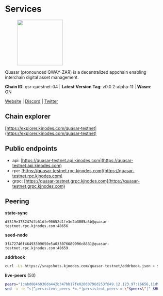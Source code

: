 # Services

<figure><img src="https://raw.githubusercontent.com/kj89/testnet_manuals/main/pingpub/logos/quasar.png" width="150" alt=""><figcaption></figcaption></figure>

Quasar (pronounced QWAY-ZAR) is a decentralized  appchain enabling interchain digital asset management.

**Chain ID**: qsr-questnet-04 | **Latest Version Tag**: v0.0.2-alpha-11 | **Wasm**: ON

[Website](https://www.quasar.fi) | [Discord](https://discord.gg/quasarfi) | [Twitter](https://twitter.com/QuasarFi)




## Chain explorer
[https://explorer.kjnodes.com/quasar-testnet](https://explorer.kjnodes.com/quasar-testnet)

## Public endpoints

* api: [https://quasar-testnet.api.kjnodes.com](https://quasar-testnet.api.kjnodes.com)
* rpc: [https://quasar-testnet.rpc.kjnodes.com](https://quasar-testnet.rpc.kjnodes.com)
* grpc: [https://quasar-testnet.grpc.kjnodes.com](https://quasar-testnet.grpc.kjnodes.com)

## Peering

**state-sync**

```text
d5519e378247dfb61dfe90652d1fe3e2b3005a5b@quasar-testnet.rpc.kjnodes.com:48656
```

**seed-node**

```text
3f472746f46493309650e5a033076689996c8881@quasar-testnet.rpc.kjnodes.com:48659
```

**addrbook**
```bash
curl -Ls https://snapshots.kjnodes.com/quasar-testnet/addrbook.json > $HOME/.quasarnode/config/addrbook.json
```

**live-peers** (50)
```bash
peers="1cabd0846030da442b347bb17fe02860796d253f@49.12.123.97:16656,11d9e9d25cc78d2a0270a3d5a7e849775b110e64@185.249.225.63:48656,d5519e378247dfb61dfe90652d1fe3e2b3005a5b@65.109.68.190:48656,38cf4c8da13354be52a824a0a2d0db0f3884c312@5.9.70.180:15661,b1197bd0946b3d2d462fcc7548a79e87101d2389@65.108.141.109:38656,fdc1babb7ad4d97a911d32b0545220c8ceca57a8@128.199.8.206:53656,472b2ccc70e144f78ea1bc7fcf7b2c36de570ada@43.153.228.80:26656,47ced1ad4be0c7953085f69ff5a351187cd0aabe@161.97.92.139:53656,3130b4948f6b0353b280fd643e0452ed77e9f9b6@38.242.225.52:29656,9c6848b0a4ddecad95ae51d531b518ca23144e44@38.242.211.100:26656,0ec3083a04e66711890acc82dcd055b92f7c90ba@43.156.225.237:26656,3955ca59db742538e6198209b464f29a2f3485ea@95.217.211.135:48656,966acc999443bae0857604a9fce426b5e09a7409@65.108.105.48:18256,c46f967296bf77ae119b3bf0ea5a900f2e831b6b@135.181.57.121:34656,0768d8452a161b197cb4a8dc0cfafdbf978be60d@43.156.242.46:26656,32b952e3a5047cb5b2a75a267096dc8695fd7fc8@111.113.133.39:26656,3f2fafadc03ed101abbe108ac5b4fe41b1ee1a03@35.220.156.202:26656,cedfff7ae3f68d9fb3329b0cacd2e8ae9c4ccdc4@38.242.211.159:26656,a75c8d4db9f7159e73bb4abfc994086df0d11f25@209.126.2.211:29656,bbc3ec09a05537301f04f44e2f3da3050076a36b@167.99.229.183:29656,a23f002bda10cb90fa441a9f2435802b35164441@38.146.3.203:18256,8937bdacf1f0c8b2d1ffb4606554eaf08bd55df4@5.75.255.107:26656,ee8bae35501a0ba21c59ddc0d53b88a8c56e1b15@192.241.148.214:48656,c4f6842af70b42c4082e081729eee139a9afb7a0@159.203.161.58:29656,ecaba1301b48b32d8c97bb6a2eef6b9fb27169c0@64.176.45.149:26656,73e3f2054f0764e8e6f2c3345932d90f247aec69@49.12.43.115:29656,c2c22c446131bb8229768ce19767e9c4fa4a40bb@65.109.129.107:29656,bb35c838b7df0f63cdc310d52dcd092adb0ba947@209.97.149.148:29656,99006e67693fa42c8b35e9973e81c96db35248d2@51.89.7.235:26647,089763be3736463c507427b37752a0d8d465b8c6@149.102.139.80:29656,3d356a259a8934849cc4560ea5212805facbf1f9@38.242.211.122:26656,db39ab2ce1297f543d339d7d160f7c8febcbb939@5.75.140.121:29656,dc1fc65cfe57222a6ede3a6093097775cf453e0a@78.46.182.169:29656,db5ac9428bfd1f6988efb096ee9472131f80ec56@43.153.222.3:26656,f5a642ba860db2d9933bc3a4359ce4b1b7dd3544@94.41.17.212:29656,697eb1cdd5fa06e1d470e37d850c09837a7fcdfc@129.226.216.129:26656,a20cdec915ae208707ad7cb904537b1a8dc4b3dc@43.156.17.192:26656,483e64a4bea3bc9046a28038518e20b47ebe6408@81.0.221.49:48656,35f8ed0b0bdf21a841818fcfc2cf264b49bf3e02@75.119.133.24:26656,560826bef38ba2497f8a3ef6d4b99aaac14b0414@81.0.220.249:26656,9718f13598933f191cbe960dd13efbfecdc0d365@89.116.25.132:29656,1301d7ec9334a931083f060caeddd44718f016ee@43.153.206.105:26656,776ac94cccb5481f63cabbdc03ec482a23a7d653@217.76.58.21:29656,2b609279715ede8132e400ad317af1aa7c3d2e98@43.159.58.228:26656,23998555a8cdde840f04c0a0728435e7e72f5bbd@65.109.4.229:29656,b8c9bde24b0f012a83bd0c5bb6b1a93d4d652fcf@95.216.159.0:48656,e04aab5ed2a5262baec7aea7481785e7736d4f13@165.232.34.136:48656,7a34fcb44823c3ce706bc327d1ed71323eed3bfd@222.239.92.33:26656,11c1bfea6df9955fa53ff02f327ff6f157c515aa@31.220.77.85:29656,a749e6030a57bb5e338ad900432f1971be646768@199.175.98.122:29656"
sed -i -e "s|^persistent_peers *=.*|persistent_peers = \"$peers\"|" $HOME/.quasarnode/config/config.toml
```
